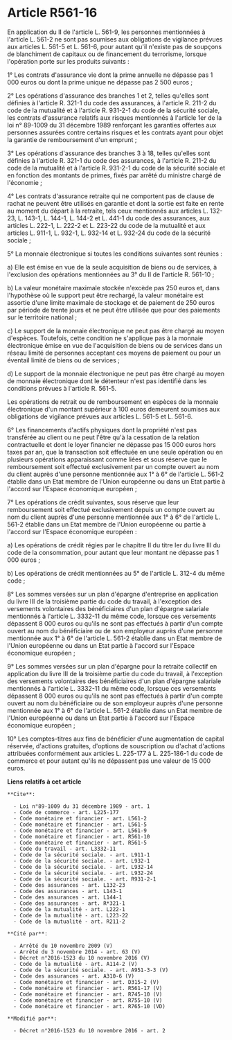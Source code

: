 # Article R561-16

En application du II de l'article L. 561-9, les personnes mentionnées à l'article L. 561-2 ne sont pas soumises aux
obligations de vigilance prévues aux articles L. 561-5 et L. 561-6, pour autant qu'il n'existe pas de soupçons de blanchiment
de capitaux ou de financement du terrorisme, lorsque l'opération porte sur les produits suivants : 

1° Les contrats d'assurance vie dont la prime annuelle ne dépasse pas 1 000 euros ou dont la prime unique ne dépasse pas 2
500 euros ; 

2° Les opérations d'assurance des branches 1 et 2, telles qu'elles sont définies à l'article R. 321-1 du code des assurances,
à l'article R. 211-2 du code de la mutualité et à l'article R. 931-2-1 du code de la sécurité sociale, les contrats
d'assurance relatifs aux risques mentionnés à l'article 1er de la loi n° 89-1009 du 31 décembre 1989 renforçant les garanties
offertes aux personnes assurées contre certains risques et les contrats ayant pour objet la garantie de remboursement d'un
emprunt ; 

3° Les opérations d'assurance des branches 3 à 18, telles qu'elles sont définies à l'article R. 321-1 du code des assurances,
à l'article R. 211-2 du code de la mutualité et à l'article R. 931-2-1 du code de la sécurité sociale et en fonction des
montants de primes, fixés par arrêté du ministre chargé de l'économie ; 

4° Les contrats d'assurance retraite qui ne comportent pas de clause de rachat ne peuvent être utilisés en garantie et dont
la sortie est faite en rente au moment du départ à la retraite, tels ceux mentionnés aux articles L. 132-23, L. 143-1, 
L. 144-1, L. 144-2 et L. 441-1 du code des assurances, aux articles L. 222-1, L. 222-2 et L. 223-22 du code de la mutualité
et aux articles L. 911-1, L. 932-1, L. 932-14 et L. 932-24 du code de la sécurité sociale ; 

5° La monnaie électronique si toutes les conditions suivantes sont réunies : 

a) Elle est émise en vue de la seule acquisition de biens ou de services, à l'exclusion des opérations mentionnées au 3° du
II de l'article R. 561-10 ; 

b) La valeur monétaire maximale stockée n'excède pas 250 euros et, dans l'hypothèse où le support peut être rechargé, la
valeur monétaire est assortie d'une limite maximale de stockage et de paiement de 250 euros par période de trente jours et ne
peut être utilisée que pour des paiements sur le territoire national ; 

c) Le support de la monnaie électronique ne peut pas être chargé au moyen d'espèces. Toutefois, cette condition ne s'applique
pas à la monnaie électronique émise en vue de l'acquisition de biens ou de services dans un réseau limité de personnes
acceptant ces moyens de paiement ou pour un éventail limité de biens ou de services ; 

d) Le support de la monnaie électronique ne peut pas être chargé au moyen de monnaie électronique dont le détenteur n'est pas
identifié dans les conditions prévues à l'article R. 561-5. 

Les opérations de retrait ou de remboursement en espèces de la monnaie électronique d'un montant supérieur à 100 euros
demeurent soumises aux obligations de vigilance prévues aux articles L. 561-5 et L. 561-6.

6° Les financements d'actifs physiques dont la propriété n'est pas transférée au client ou ne peut l'être qu'à la cessation
de la relation contractuelle et dont le loyer financier ne dépasse pas 15 000 euros hors taxes par an, que la transaction
soit effectuée en une seule opération ou en plusieurs opérations apparaissant comme liées et sous réserve que le
remboursement soit effectué exclusivement par un compte ouvert au nom du client auprès d'une personne mentionnée aux 1° à 6°
de l'article L. 561-2 établie dans un Etat membre de l'Union européenne ou dans un Etat partie à l'accord sur l'Espace
économique européen ; 

7° Les opérations de crédit suivantes, sous réserve que leur remboursement soit effectué exclusivement depuis un compte
ouvert au nom du client auprès d'une personne mentionnée aux 1° à 6° de l'article L. 561-2 établie dans un Etat membre de
l'Union européenne ou partie à l'accord sur l'Espace économique européen : 

a) Les opérations de crédit régies par le chapitre II du titre Ier du livre III du code de la consommation, pour autant que
leur montant ne dépasse pas 1 000 euros ; 

b) Les opérations de crédit mentionnées au 5° de l'article L. 312-4 du même code ; 

8° Les sommes versées sur un plan d'épargne d'entreprise en application du livre III de la troisième partie du code du
travail, à l'exception des versements volontaires des bénéficiaires d'un plan d'épargne salariale mentionnés à l'article L.
3332-11 du même code, lorsque ces versements dépassent 8 000 euros ou qu'ils ne sont pas effectués à partir d'un compte
ouvert au nom du bénéficiaire ou de son employeur auprès d'une personne mentionnée aux 1° à 6° de l'article L. 561-2 établie
dans un Etat membre de l'Union européenne ou dans un Etat partie à l'accord sur l'Espace économique européen ; 

9° Les sommes versées sur un plan d'épargne pour la retraite collectif en application du livre III de la troisième partie du
code du travail, à l'exception des versements volontaires des bénéficiaires d'un plan d'épargne salariale mentionnés à
l'article L. 3332-11 du même code, lorsque ces versements dépassent 8 000 euros ou qu'ils ne sont pas effectués à partir d'un
compte ouvert au nom du bénéficiaire ou de son employeur auprès d'une personne mentionnée aux 1° à 6° de l'article L. 561-2
établie dans un Etat membre de l'Union européenne ou dans un Etat partie à l'accord sur l'Espace économique européen ; 

10° Les comptes-titres aux fins de bénéficier d'une augmentation de capital réservée, d'actions gratuites, d'options de
souscription ou d'achat d'actions attribuées conformément aux articles L. 225-177 à L. 225-186-1 du code de commerce et pour
autant qu'ils ne dépassent pas une valeur de 15 000 euros.

**Liens relatifs à cet article**

	**Cite**:

	  - Loi n°89-1009 du 31 décembre 1989 - art. 1
	  - Code de commerce - art. L225-177
	  - Code monétaire et financier - art. L561-2
	  - Code monétaire et financier - art. L561-5
	  - Code monétaire et financier - art. L561-9
	  - Code monétaire et financier - art. R561-10
	  - Code monétaire et financier - art. R561-5
	  - Code du travail - art. L3332-11
	  - Code de la sécurité sociale. - art. L911-1
	  - Code de la sécurité sociale. - art. L932-1
	  - Code de la sécurité sociale. - art. L932-14
	  - Code de la sécurité sociale. - art. L932-24
	  - Code de la sécurité sociale. - art. R931-2-1
	  - Code des assurances - art. L132-23
	  - Code des assurances - art. L143-1
	  - Code des assurances - art. L144-1
	  - Code des assurances - art. R*321-1
	  - Code de la mutualité - art. L222-1
	  - Code de la mutualité - art. L223-22
	  - Code de la mutualité - art. R211-2

	**Cité par**:

	  - Arrêté du 10 novembre 2009 (V)
	  - Arrêté du 3 novembre 2014 - art. 63 (V)
	  - Décret n°2016-1523 du 10 novembre 2016 (V)
	  - Code de la mutualité - art. A114-2 (V)
	  - Code de la sécurité sociale. - art. A951-3-3 (V)
	  - Code des assurances - art. A310-6 (V)
	  - Code monétaire et financier - art. D315-2 (V)
	  - Code monétaire et financier - art. R561-17 (V)
	  - Code monétaire et financier - art. R745-10 (V)
	  - Code monétaire et financier - art. R755-10 (V)
	  - Code monétaire et financier - art. R765-10 (VD)

	**Modifié par**:

	  - Décret n°2016-1523 du 10 novembre 2016 - art. 2
